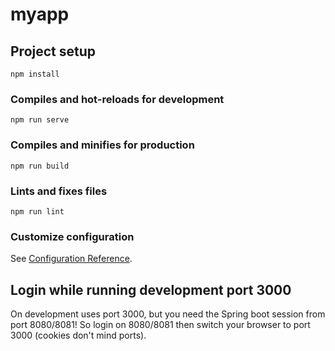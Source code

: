 # myapp

## Project setup
```
npm install
```

### Compiles and hot-reloads for development
```
npm run serve
```

### Compiles and minifies for production
```
npm run build
```

### Lints and fixes files
```
npm run lint
```

### Customize configuration
See [Configuration Reference](https://cli.vuejs.org/config/).


## Login while running development port 3000
On development uses port 3000, but you need the Spring boot session from port 8080/8081! 
So login on 8080/8081 then switch your browser to port 3000 (cookies don't mind ports).